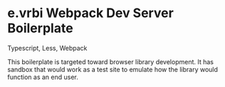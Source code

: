 # e.vrbi Webpack Dev Server Boilerplate
Typescript, Less, Webpack

This boilerplate is targeted toward browser library development. 
It has sandbox that would work as a test site to emulate how the library would function as an end user.
